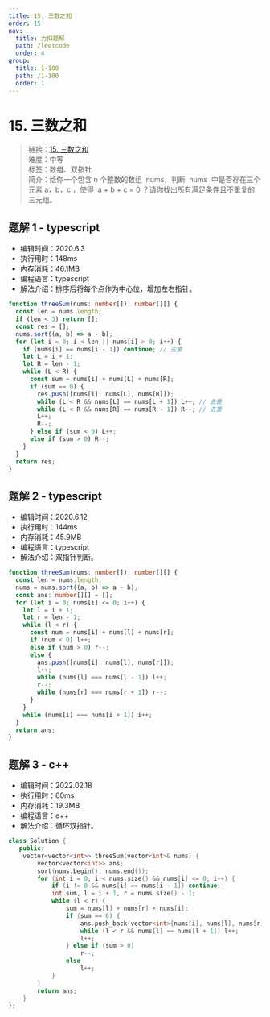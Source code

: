 ```yaml
---
title: 15. 三数之和
order: 15
nav:
  title: 力扣题解
  path: /leetcode
  order: 4
group:
  title: 1-100
  path: /1-100
  order: 1
---
```


# 15. 三数之和

> 链接：[15. 三数之和](https://leetcode-cn.com/problems/3sum/)  
> 难度：中等  
> 标签：数组、双指针  
> 简介：给你一个包含 n 个整数的数组  nums，判断  nums  中是否存在三个元素 a，b，c ，使得  a + b + c = 0 ？请你找出所有满足条件且不重复的三元组。

## 题解 1 - typescript

- 编辑时间：2020.6.3
- 执行用时：148ms
- 内存消耗：46.1MB
- 编程语言：typescript
- 解法介绍：排序后将每个点作为中心位，增加左右指针。

```typescript
function threeSum(nums: number[]): number[][] {
  const len = nums.length;
  if (len < 3) return [];
  const res = [];
  nums.sort((a, b) => a - b);
  for (let i = 0; i < len || nums[i] > 0; i++) {
    if (nums[i] == nums[i - 1]) continue; // 去重
    let L = i + 1;
    let R = len - 1;
    while (L < R) {
      const sum = nums[i] + nums[L] + nums[R];
      if (sum == 0) {
        res.push([nums[i], nums[L], nums[R]]);
        while (L < R && nums[L] == nums[L + 1]) L++; // 去重
        while (L < R && nums[R] == nums[R - 1]) R--; // 去重
        L++;
        R--;
      } else if (sum < 0) L++;
      else if (sum > 0) R--;
    }
  }
  return res;
}
```

## 题解 2 - typescript

- 编辑时间：2020.6.12
- 执行用时：144ms
- 内存消耗：45.9MB
- 编程语言：typescript
- 解法介绍：双指针判断。

```typescript
function threeSum(nums: number[]): number[][] {
  const len = nums.length;
  nums = nums.sort((a, b) => a - b);
  const ans: number[][] = [];
  for (let i = 0; nums[i] <= 0; i++) {
    let l = i + 1;
    let r = len - 1;
    while (l < r) {
      const num = nums[i] + nums[l] + nums[r];
      if (num < 0) l++;
      else if (num > 0) r--;
      else {
        ans.push([nums[i], nums[l], nums[r]]);
        l++;
        while (nums[l] === nums[l - 1]) l++;
        r--;
        while (nums[r] === nums[r + 1]) r--;
      }
    }
    while (nums[i] === nums[i + 1]) i++;
  }
  return ans;
}
```

## 题解 3 - c++

- 编辑时间：2022.02.18
- 执行用时：60ms
- 内存消耗：19.3MB
- 编程语言：c++
- 解法介绍：循环双指针。

```cpp
class Solution {
   public:
    vector<vector<int>> threeSum(vector<int>& nums) {
        vector<vector<int>> ans;
        sort(nums.begin(), nums.end());
        for (int i = 0; i < nums.size() && nums[i] <= 0; i++) {
            if (i != 0 && nums[i] == nums[i - 1]) continue;
            int sum, l = i + 1, r = nums.size() - 1;
            while (l < r) {
                sum = nums[l] + nums[r] + nums[i];
                if (sum == 0) {
                    ans.push_back(vector<int>{nums[i], nums[l], nums[r]});
                    while (l < r && nums[l] == nums[l + 1]) l++;
                    l++;
                } else if (sum > 0)
                    r--;
                else
                    l++;
            }
        }
        return ans;
    }
};
```
